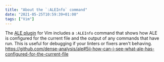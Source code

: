 ```yaml
---
title: "About the `:ALEInfo` command"
date: "2021-05-25T10:59:39+01:00"
tags: ["Vim"]
---
```


The [ALE plugin](https://github.com/dense-analysis/ale) for Vim includes a `:ALEInfo` command that shows how ALE is
configured for the current file and the output of any commands that have run.
This is useful for debugging if your linters or fixers aren't behaving.
<https://github.com/dense-analysis/ale#5ii-how-can-i-see-what-ale-has-configured-for-the-current-file>
